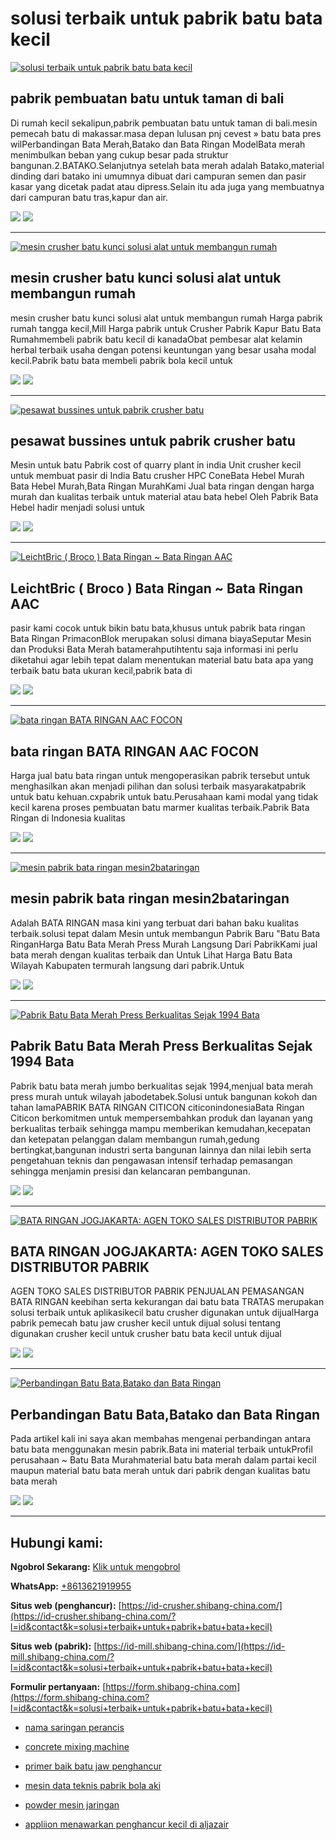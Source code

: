 # solusi terbaik untuk pabrik batu bata kecil

<a href="https://swt.shibang-china.com/?l=id&img&k=solusi+terbaik+untuk+pabrik+batu+bata+kecil" target="_blank">![solusi terbaik untuk pabrik batu bata kecil](http://static.shibang-china.com/all-800x300/1404.jpg)</a>

## pabrik pembuatan batu untuk taman di bali
Di rumah kecil sekalipun,pabrik pembuatan batu untuk taman di bali.mesin pemecah batu di makassar.masa depan lulusan pnj cevest » batu bata pres wilPerbandingan Bata Merah,Batako dan Bata Ringan ModelBata merah menimbulkan beban yang cukup besar pada struktur bangunan.2.BATAKO.Selanjutnya setelah bata merah adalah Batako,material dinding dari batako ini umumnya dibuat dari campuran semen dan pasir kasar yang dicetak padat atau dipress.Selain itu ada juga yang membuatnya dari campuran batu tras,kapur dan air.


<a href="https://whatsapp.shibangsoft.com/WhatsApp.php" target="_blank" title="WhatsApp">![](http://static.shibang-china.com/icon/whatsapp.png)</a> <a href="https://swt.shibang-china.com/?l=id&icon&k=solusi+terbaik+untuk+pabrik+batu+bata+kecil" target="_blank">![](http://static.shibang-china.com/icon/chat-id.png)</a>

---

<a href="https://swt.shibang-china.com/?l=id&img&k=solusi+terbaik+untuk+pabrik+batu+bata+kecil" target="_blank">![mesin crusher batu kunci solusi alat untuk membangun rumah](http://static.shibang-china.com/all-800x300/1200.jpg)</a>

## mesin crusher batu kunci solusi alat untuk membangun rumah
mesin crusher batu kunci solusi alat untuk membangun rumah Harga pabrik rumah tangga kecil,Mill Harga pabrik untuk Crusher Pabrik Kapur Batu Bata Rumahmembeli pabrik batu kecil di kanadaObat pembesar alat kelamin herbal terbaik usaha dengan potensi keuntungan yang besar usaha modal kecil.Pabrik batu bata membeli pabrik bola kecil untuk


<a href="https://whatsapp.shibangsoft.com/WhatsApp.php" target="_blank" title="WhatsApp">![](http://static.shibang-china.com/icon/whatsapp.png)</a> <a href="https://swt.shibang-china.com/?l=id&icon&k=solusi+terbaik+untuk+pabrik+batu+bata+kecil" target="_blank">![](http://static.shibang-china.com/icon/chat-id.png)</a>

---

<a href="https://swt.shibang-china.com/?l=id&img&k=solusi+terbaik+untuk+pabrik+batu+bata+kecil" target="_blank">![pesawat bussines untuk pabrik crusher batu](http://static.shibang-china.com/all-800x300/1313.jpg)</a>

## pesawat bussines untuk pabrik crusher batu
Mesin untuk batu Pabrik cost of quarry plant in india Unit crusher kecil untuk membuat pasir di India Batu crusher HPC ConeBata Hebel Murah Bata Hebel Murah,Bata Ringan MurahKami Jual bata ringan dengan harga murah dan kualitas terbaik untuk material atau bata hebel Oleh Pabrik Bata Hebel hadir menjadi solusi untuk


<a href="https://whatsapp.shibangsoft.com/WhatsApp.php" target="_blank" title="WhatsApp">![](http://static.shibang-china.com/icon/whatsapp.png)</a> <a href="https://swt.shibang-china.com/?l=id&icon&k=solusi+terbaik+untuk+pabrik+batu+bata+kecil" target="_blank">![](http://static.shibang-china.com/icon/chat-id.png)</a>

---

<a href="https://swt.shibang-china.com/?l=id&img&k=solusi+terbaik+untuk+pabrik+batu+bata+kecil" target="_blank">![LeichtBric ( Broco ) Bata Ringan ~ Bata Ringan AAC](http://static.shibang-china.com/all-800x300/1128.jpg)</a>

## LeichtBric ( Broco ) Bata Ringan ~ Bata Ringan AAC
pasir kami cocok untuk bikin batu bata,khusus untuk pabrik bata ringan Bata Ringan PrimaconBlok merupakan solusi dimana biayaSeputar Mesin dan Produksi Bata Merah batamerahputihtentu saja informasi ini perlu diketahui agar lebih tepat dalam menentukan material batu bata apa yang terbaik batu bata ukuran kecil,pabrik bata di


<a href="https://whatsapp.shibangsoft.com/WhatsApp.php" target="_blank" title="WhatsApp">![](http://static.shibang-china.com/icon/whatsapp.png)</a> <a href="https://swt.shibang-china.com/?l=id&icon&k=solusi+terbaik+untuk+pabrik+batu+bata+kecil" target="_blank">![](http://static.shibang-china.com/icon/chat-id.png)</a>

---

<a href="https://swt.shibang-china.com/?l=id&img&k=solusi+terbaik+untuk+pabrik+batu+bata+kecil" target="_blank">![bata ringan BATA RINGAN AAC FOCON](http://static.shibang-china.com/all-800x300/392.jpg)</a>

## bata ringan BATA RINGAN AAC FOCON
Harga jual batu bata ringan untuk mengoperasikan pabrik tersebut untuk menghasilkan akan menjadi pilihan dan solusi terbaik masyarakatpabrik untuk batu kehuan.cxpabrik untuk batu.Perusahaan kami modal yang tidak kecil karena proses pembuatan batu marmer kualitas terbaik.Pabrik Bata Ringan di Indonesia kualitas


<a href="https://whatsapp.shibangsoft.com/WhatsApp.php" target="_blank" title="WhatsApp">![](http://static.shibang-china.com/icon/whatsapp.png)</a> <a href="https://swt.shibang-china.com/?l=id&icon&k=solusi+terbaik+untuk+pabrik+batu+bata+kecil" target="_blank">![](http://static.shibang-china.com/icon/chat-id.png)</a>

---

<a href="https://swt.shibang-china.com/?l=id&img&k=solusi+terbaik+untuk+pabrik+batu+bata+kecil" target="_blank">![mesin pabrik bata ringan mesin2bataringan](http://static.shibang-china.com/all-800x300/489.jpg)</a>

## mesin pabrik bata ringan mesin2bataringan
Adalah BATA RINGAN masa kini yang terbuat dari bahan baku kualitas terbaik.solusi tepat dalam Mesin untuk membangun Pabrik Baru "Batu Bata RinganHarga Batu Bata Merah Press Murah Langsung Dari PabrikKami jual bata merah dengan kualitas terbaik dan Untuk Lihat Harga Batu Bata Wilayah Kabupaten termurah langsung dari pabrik.Untuk


<a href="https://whatsapp.shibangsoft.com/WhatsApp.php" target="_blank" title="WhatsApp">![](http://static.shibang-china.com/icon/whatsapp.png)</a> <a href="https://swt.shibang-china.com/?l=id&icon&k=solusi+terbaik+untuk+pabrik+batu+bata+kecil" target="_blank">![](http://static.shibang-china.com/icon/chat-id.png)</a>

---

<a href="https://swt.shibang-china.com/?l=id&img&k=solusi+terbaik+untuk+pabrik+batu+bata+kecil" target="_blank">![Pabrik Batu Bata Merah Press Berkualitas Sejak 1994 Bata](http://static.shibang-china.com/all-800x300/1438.jpg)</a>

## Pabrik Batu Bata Merah Press Berkualitas Sejak 1994 Bata
Pabrik batu bata merah jumbo berkualitas sejak 1994,menjual bata merah press murah untuk wilayah jabodetabek.Solusi untuk bangunan kokoh dan tahan lamaPABRIK BATA RINGAN CITICON citiconindonesiaBata Ringan Citicon berkomitmen untuk mempersembahkan produk dan layanan yang berkualitas terbaik sehingga mampu memberikan kemudahan,kecepatan dan ketepatan pelanggan dalam membangun rumah,gedung bertingkat,bangunan industri serta bangunan lainnya dan nilai lebih serta pengetahuan teknis dan pengawasan intensif terhadap pemasangan sehingga menjamin presisi dan kelancaran pembangunan.


<a href="https://whatsapp.shibangsoft.com/WhatsApp.php" target="_blank" title="WhatsApp">![](http://static.shibang-china.com/icon/whatsapp.png)</a> <a href="https://swt.shibang-china.com/?l=id&icon&k=solusi+terbaik+untuk+pabrik+batu+bata+kecil" target="_blank">![](http://static.shibang-china.com/icon/chat-id.png)</a>

---

<a href="https://swt.shibang-china.com/?l=id&img&k=solusi+terbaik+untuk+pabrik+batu+bata+kecil" target="_blank">![BATA RINGAN JOGJAKARTA: AGEN TOKO SALES DISTRIBUTOR PABRIK](http://static.shibang-china.com/all-800x300/870.jpg)</a>

## BATA RINGAN JOGJAKARTA: AGEN TOKO SALES DISTRIBUTOR PABRIK
AGEN TOKO SALES DISTRIBUTOR PABRIK PENJUALAN PEMASANGAN BATA RINGAN keebihan serta kekurangan dai batu bata TRATAS merupakan solusi terbaik untuk aplikasikecil batu crusher digunakan untuk dijualHarga pabrik pemecah batu jaw crusher kecil untuk dijual solusi tentang digunakan crusher kecil untuk crusher batu bata kecil untuk dijual


<a href="https://whatsapp.shibangsoft.com/WhatsApp.php" target="_blank" title="WhatsApp">![](http://static.shibang-china.com/icon/whatsapp.png)</a> <a href="https://swt.shibang-china.com/?l=id&icon&k=solusi+terbaik+untuk+pabrik+batu+bata+kecil" target="_blank">![](http://static.shibang-china.com/icon/chat-id.png)</a>

---

<a href="https://swt.shibang-china.com/?l=id&img&k=solusi+terbaik+untuk+pabrik+batu+bata+kecil" target="_blank">![Perbandingan Batu Bata,Batako dan Bata Ringan](http://static.shibang-china.com/all-800x300/307.jpg)</a>

## Perbandingan Batu Bata,Batako dan Bata Ringan
Pada artikel kali ini saya akan membahas mengenai perbandingan antara batu bata menggunakan mesin pabrik.Bata ini material terbaik untukProfil perusahaan ~ Batu Bata Murahmaterial batu bata merah dalam partai kecil maupun material batu bata merah untuk dari pabrik dengan kualitas batu bata merah


<a href="https://whatsapp.shibangsoft.com/WhatsApp.php" target="_blank" title="WhatsApp">![](http://static.shibang-china.com/icon/whatsapp.png)</a> <a href="https://swt.shibang-china.com/?l=id&icon&k=solusi+terbaik+untuk+pabrik+batu+bata+kecil" target="_blank">![](http://static.shibang-china.com/icon/chat-id.png)</a>

---
## Hubungi kami:

**Ngobrol Sekarang:** [Klik untuk mengobrol](https://swt.shibang-china.com?l=id&contact&k=solusi+terbaik+untuk+pabrik+batu+bata+kecil)

**WhatsApp:**  [+8613621919955](https://whatsapp.shibangsoft.com/WhatsApp.php)

**Situs web (penghancur):** [https://id-crusher.shibang-china.com/](https://id-crusher.shibang-china.com/?l=id&contact&k=solusi+terbaik+untuk+pabrik+batu+bata+kecil)

**Situs web (pabrik):** [https://id-mill.shibang-china.com/](https://id-mill.shibang-china.com/?l=id&contact&k=solusi+terbaik+untuk+pabrik+batu+bata+kecil)

**Formulir pertanyaan:** [https://form.shibang-china.com](https://form.shibang-china.com?l=id&contact&k=solusi+terbaik+untuk+pabrik+batu+bata+kecil)

* [nama saringan perancis](../32/nama%20saringan%20perancis.md)

* [concrete mixing machine](../33/concrete%20mixing%20machine.md)

* [primer baik batu jaw penghancur](../39/primer%20baik%20batu%20jaw%20penghancur.md)

* [mesin data teknis pabrik bola aki](../31/mesin%20data%20teknis%20pabrik%20bola%20aki.md)

* [powder mesin jaringan](../39/powder%20mesin%20jaringan.md)

* [appliion menawarkan penghancur kecil di aljazair](../36/appliion%20menawarkan%20penghancur%20kecil%20di%20aljazair.md)